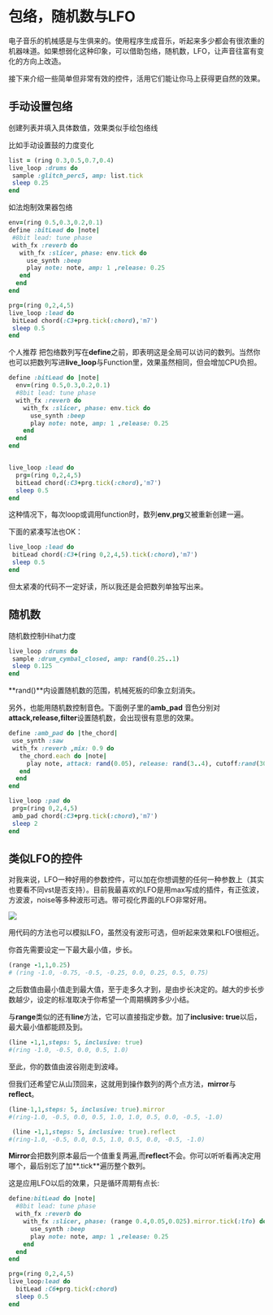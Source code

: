 # 包络，随机数与LFO

电子音乐的机械感是与生俱来的。使用程序生成音乐，听起来多少都会有很浓重的机器味道。如果想弱化这种印象，可以借助包络，随机数，LFO，让声音往富有变化的方向上改造。

接下来介绍一些简单但非常有效的控件，活用它们能让你马上获得更自然的效果。

## 手动设置包络

创建列表并填入具体数值，效果类似手绘包络线

比如手动设置鼓的力度变化

```Ruby
list = (ring 0.3,0.5,0.7,0.4)
live_loop :drums do
 sample :glitch_perc5, amp: list.tick
 sleep 0.25
end
```

如法炮制效果器包络

```ruby
env=(ring 0.5,0.3,0.2,0.1)
define :bitLead do |note|
 #8bit lead: tune phase
 with_fx :reverb do
   with_fx :slicer, phase: env.tick do
     use_synth :beep
     play note: note, amp: 1 ,release: 0.25
   end
  end
end

prg=(ring 0,2,4,5)
live_loop :lead do
 bitLead chord(:C3+prg.tick(:chord),'m7')
 sleep 0.5
end
```

个人推荐 把包络数列写在**define**之前，即表明这是全局可以访问的数列。当然你也可以把数列写进**live_loop**与Function里，效果虽然相同，但会增加CPU负担。

```ruby
define :bitLead do |note|
  env=(ring 0.5,0.3,0.2,0.1)
  #8bit lead: tune phase
  with_fx :reverb do
    with_fx :slicer, phase: env.tick do
      use_synth :beep
      play note: note, amp: 1 ,release: 0.25
    end
  end
end


live_loop :lead do
  prg=(ring 0,2,4,5)
  bitLead chord(:C3+prg.tick(:chord),'m7')
  sleep 0.5
end
```

这种情况下，每次loop或调用function时，数列**env**,**prg**又被重新创建一遍。

下面的紧凑写法也OK：

```ruby
live_loop :lead do
 bitLead chord(:C3+(ring 0,2,4,5).tick(:chord),'m7')
 sleep 0.5
end
```

但太紧凑的代码不一定好读，所以我还是会把数列单独写出来。



## 随机数

随机数控制Hihat力度

```ruby
live_loop :drums do
 sample :drum_cymbal_closed, amp: rand(0.25..1)
 sleep 0.125
end
```

**rand()**内设置随机数的范围，机械死板的印象立刻消失。

 另外，也能用随机数控制音色。下面例子里的**amb_pad** 音色分别对**attack,release,filter**设置随机数，会出现很有意思的效果。

```ruby
define :amb_pad do |the_chord|
 use_synth :saw
 with_fx :reverb ,mix: 0.9 do
   the_chord.each do |note|
     play note, attack: rand(0.05), release: rand(3..4), cutoff:rand(30..65),  amp: 0.5
   end
  end
end

live_loop :pad do
 prg=(ring 0,2,4,5)
 amb_pad chord(:C3+prg.tick(:chord),'m7')
 sleep 2
end
```

## 类似LFO的控件

对我来说，LFO一种好用的参数控件，可以加在你想调整的任何一种参数上（其实也要看不同vst是否支持）。目前我最喜欢的LFO是用max写成的插件，有正弦波，方波波，noise等多种波形可选。带可视化界面的LFO非常好用。

![](images/1.png)

用代码的方法也可以模拟LFO，虽然没有波形可选，但听起来效果和LFO很相近。

你首先需要设定一下最大最小值，步长。

```Ruby
(range -1,1,0.25)
# (ring -1.0, -0.75, -0.5, -0.25, 0.0, 0.25, 0.5, 0.75)
```

之后数值由最小值走到最大值，至于走多久才到，是由步长决定的。越大的步长步数越少，设定的标准取决于你希望一个周期横跨多少小结。

 与**range**类似的还有**line**方法，它可以直接指定步数。加了**inclusive: true**以后，最大最小值都能顾及到。

```ruby
(line -1,1,steps: 5, inclusive: true)
#(ring -1.0, -0.5, 0.0, 0.5, 1.0)
```

至此，你的数值由波谷刚走到波峰。

但我们还希望它从山顶回来，这就用到操作数列的两个点方法，**mirror**与**reflect**。

```ruby
(line-1,1,steps: 5, inclusive: true).mirror
#(ring-1.0, -0.5, 0.0, 0.5, 1.0, 1.0, 0.5, 0.0, -0.5, -1.0)

 (line -1,1,steps: 5, inclusive: true).reflect
#(ring-1.0, -0.5, 0.0, 0.5, 1.0, 0.5, 0.0, -0.5, -1.0) 
```

**Mirror**会把数列原本最后一个值重复两遍,而**reflect**不会。你可以听听看再决定用哪个，最后别忘了加**.tick**遍历整个数列。

这是应用LFO以后的效果，只是循环周期有点长:

```ruby
define:bitLead do |note|
  #8bit lead: tune phase
  with_fx :reverb do
    with_fx :slicer, phase: (range 0.4,0.05,0.025).mirror.tick(:lfo) do
      use_synth :beep
      play note: note, amp: 1 ,release: 0.25
    end
  end
end

prg=(ring 0,2,4,5)
live_loop:lead do
  bitLead :C6+prg.tick(:chord)
  sleep 0.5
end
```

